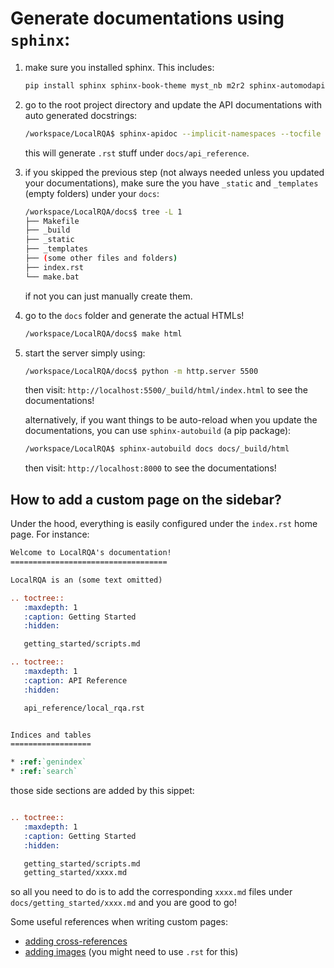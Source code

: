 # Generate documentations using `sphinx`:

1. make sure you installed sphinx. This includes:
    ```bash
    pip install sphinx sphinx-book-theme myst_nb m2r2 sphinx-automodapi==0.16.0 autodoc_pydantic
    ```
2. go to the root project directory and update the API documentations with auto generated docstrings:
    ```bash
    /workspace/LocalRQA$ sphinx-apidoc --implicit-namespaces --tocfile index -o docs/api_reference local_rqa/
    ```
    this will generate `.rst` stuff under `docs/api_reference`.
3. if you skipped the previous step (not always needed unless you updated your documentations), make sure the you have `_static` and `_templates` (empty folders) under your `docs`:
    ```bash
    /workspace/LocalRQA/docs$ tree -L 1
    ├── Makefile
    ├── _build
    ├── _static
    ├── _templates
    ├── (some other files and folders)
    ├── index.rst
    └── make.bat
    ```
    if not you can just manually create them.
4. go to the `docs` folder and generate the actual HTMLs!
    ```bash
    /workspace/LocalRQA/docs$ make html
    ```
5. start the server simply using:
    ```bash
    /workspace/LocalRQA/docs$ python -m http.server 5500
    ```
    then visit: `http://localhost:5500/_build/html/index.html` to see the documentations!

    alternatively, if you want things to be auto-reload when you update the documentations, you can use `sphinx-autobuild` (a pip package):
    ```bash
    /workspace/LocalRQA$ sphinx-autobuild docs docs/_build/html
    ```
    then visit: `http://localhost:8000` to see the documentations!


## How to add a custom page on the sidebar?

Under the hood, everything is easily configured under the `index.rst` home page. For instance:

```rst
Welcome to LocalRQA's documentation!
===================================

LocalRQA is an (some text omitted)

.. toctree::
   :maxdepth: 1
   :caption: Getting Started
   :hidden:

   getting_started/scripts.md

.. toctree::
   :maxdepth: 1
   :caption: API Reference
   :hidden:

   api_reference/local_rqa.rst


Indices and tables
==================

* :ref:`genindex`
* :ref:`search`

```

those side sections are added by this sippet:

```rst

.. toctree::
   :maxdepth: 1
   :caption: Getting Started
   :hidden:

   getting_started/scripts.md
   getting_started/xxxx.md

```

so all you need to do is to add the corresponding `xxxx.md` files under `docs/getting_started/xxxx.md` and you are good to go!

Some useful references when writing custom pages:

- [adding cross-references](https://docs.readthedocs.io/en/stable/guides/cross-referencing-with-sphinx.html#getting-started)
- [adding images](https://stackoverflow.com/questions/25866102/how-do-we-embed-images-in-sphinx-docs) (you might need to use `.rst` for this) 
